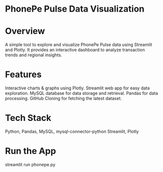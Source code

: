 # PhonePe Pulse Data Visualization

# Overview
A simple tool to explore and visualize PhonePe Pulse data using Streamlit and Plotly. It provides an interactive dashboard to analyze transaction trends and regional insights.

# Features
Interactive charts & graphs using Plotly.
Streamlit web app for easy data exploration.
MySQL database for data storage and retrieval.
Pandas for data processing.
GitHub Cloning for fetching the latest dataset.

# Tech Stack
Python, Pandas, MySQL, mysql-connector-python
Streamlit, Plotly

# Run the App
streamlit run phonepe.py

